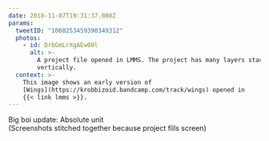 ```yaml
---
date: 2018-11-07T19:31:37.000Z
params:
  tweetID: "1060253459390349312"
  photos:
    - id: DrbGmLrXgAEw00l
      alt: >-
        A project file opened in LMMS. The project has many layers stacked
        vertically.
  context: >-
    This image shows an early version of
    [Wings](https://krobbizoid.bandcamp.com/track/wings) opened in
    {{< link lmms >}}.
---
```


Big boi update: Absolute unit\
(Screenshots stitched together because project fills screen)
